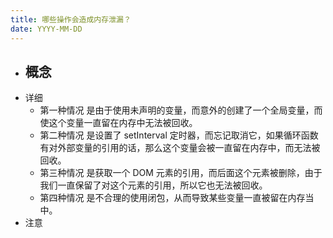 ```yaml
---
title: 哪些操作会造成内存泄漏？
date: YYYY-MM-DD
---
```

- 概念
  - 
- 详细
  - 第一种情况 是由于使用未声明的变量，而意外的创建了一个全局变量，而使这个变量一直留在内存中无法被回收。
  - 第二种情况 是设置了 setInterval 定时器，而忘记取消它，如果循环函数有对外部变量的引用的话，那么这个变量会被一直留在内存中，而无法被回收。
  - 第三种情况 是获取一个 DOM 元素的引用，而后面这个元素被删除，由于我们一直保留了对这个元素的引用，所以它也无法被回收。
  - 第四种情况 是不合理的使用闭包，从而导致某些变量一直被留在内存当中。
- 注意